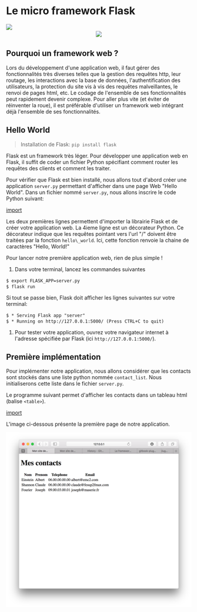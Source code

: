 # Le micro framework Flask

<div>
<img src="https://img.shields.io/badge/flask-v0.12.2-brightgreen.svg"> 
</div>

<div style="text-align:center;">
<img src="http://flask.pocoo.org/static/logo/flask.svg" height="150"/>
</div>


## Pourquoi un framework web ?

Lors du développement d'une application web, il faut gérer des fonctionnalités très diverses telles que la gestion des requêtes http, leur routage, les interactions avec la base de données, l'authentification des utilisateurs, la protection du site vis à vis des requêtes malveillantes, le renvoi de pages html, etc. Le codage de l'ensemble de ses fonctionnalités peut rapidement devenir complexe. Pour aller plus vite (et éviter de réinventer la roue), il est préférable d'utiliser un framework web intégrant déjà l'ensemble de ses fonctionnalités.

## Hello World 

> Installation de Flask: `pip install flask`

Flask est un framework très léger. Pour développer une application web en Flask, il suffit de coder un fichier Python spécifiant comment router les requêtes des clients et comment les traiter.

Pour vérifier que Flask est bien installé, nous allons tout d'abord créer une application `server.py` permettant d'afficher dans une page Web "Hello World". Dans un fichier nommé `server.py`, nous allons inscrire le code Python suivant:

[import](./src/src1/server.py)

Les deux premières lignes permettent d'importer la librairie Flask et de créer votre application web. La 4ieme ligne est un décorateur  Python. Ce décorateur indique que les requêtes pointant vers l'url "/" doivent être traitées par la fonction `hello\_world`. Ici, cette fonction renvoie la chaine de caractères "Hello, World!"

Pour lancer notre première application web, rien de plus simple !

1. Dans votre terminal, lancez les commandes suivantes

```
$ export FLASK_APP=server.py
$ flask run
```

Si tout se passe bien, Flask doit afficher les lignes suivantes sur votre terminal:

```
$ * Serving Flask app "server"
$ * Running on http://127.0.0.1:5000/ (Press CTRL+C to quit)
```

1. Pour tester votre application, ouvrez votre navigateur internet à l'adresse spécifiée par Flask (ici `http://127.0.0.1:5000/`). 

## Première implémentation

Pour implémenter notre application, nous allons considérer que les contacts sont stockés dans une liste python nommée `contact_list`. Nous initialiserons cette liste dans le fichier `server.py`.

Le programme suivant permet d'afficher les contacts dans un tableau html \(balise `<table>`\).

[import](./src/src2/server.py)

L'image ci-dessous présente la première page de notre application.

![Application de gestion de contacts](img/app1.png)



